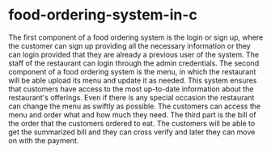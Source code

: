 # food-ordering-system-in-c

The first component of a food ordering system is the login or sign up, where the customer can sign up 
providing all the necessary information or they can login provided that they are already a previous user 
of the system. The staff of the restaurant can login through the admin credentials.
The second component of a food ordering system is the menu, in which the restaurant will be able 
upload its menu and update it as needed. This system ensures that customers have access to the most 
up-to-date information about the restaurant's offerings. Even if there is any special occasion the 
restaurant can change the menu as swiftly as possible. The customers can access the menu and order 
what and how much they need.
The third part is the bill of the order that the customers ordered to eat. The customers will be able to 
get the summarized bill and they can cross verify and later they can move on with the payment.
